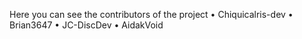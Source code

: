 Here you can see the contributors of the project
• Chiquicalris-dev
• Brian3647
• JC-DiscDev
• AidakVoid
